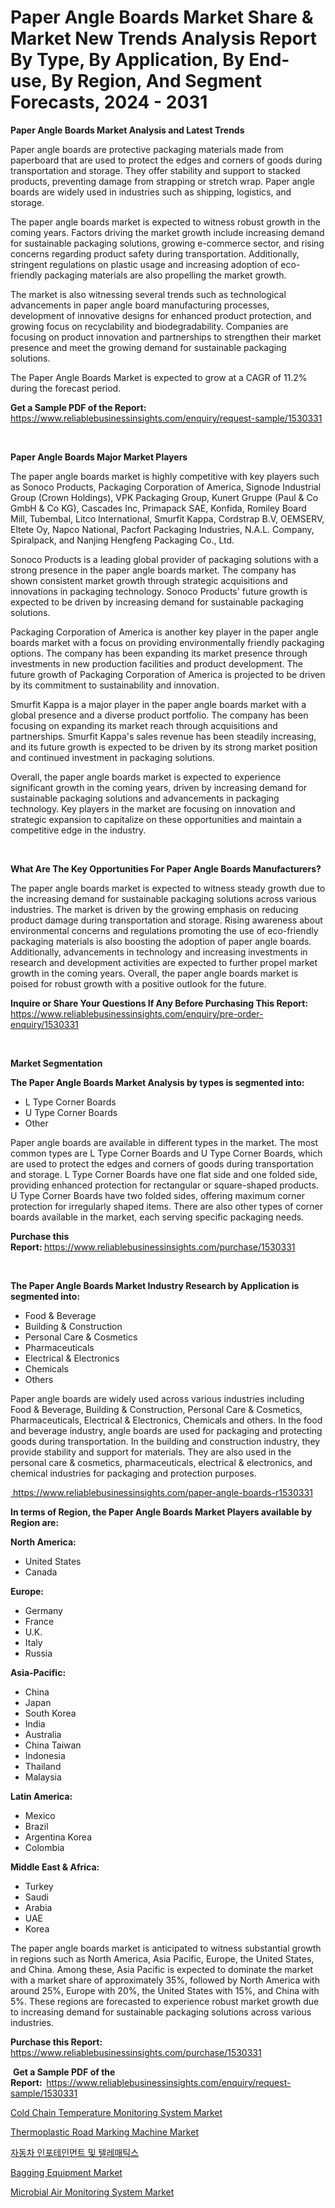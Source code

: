 <p><h1>Paper Angle Boards Market Share & Market New Trends Analysis Report By Type, By Application, By End-use, By Region, And Segment Forecasts, 2024 - 2031</h1></p><p><strong>Paper Angle Boards Market Analysis and Latest Trends</strong></p>
<p><p>Paper angle boards are protective packaging materials made from paperboard that are used to protect the edges and corners of goods during transportation and storage. They offer stability and support to stacked products, preventing damage from strapping or stretch wrap. Paper angle boards are widely used in industries such as shipping, logistics, and storage.</p><p>The paper angle boards market is expected to witness robust growth in the coming years. Factors driving the market growth include increasing demand for sustainable packaging solutions, growing e-commerce sector, and rising concerns regarding product safety during transportation. Additionally, stringent regulations on plastic usage and increasing adoption of eco-friendly packaging materials are also propelling the market growth.</p><p>The market is also witnessing several trends such as technological advancements in paper angle board manufacturing processes, development of innovative designs for enhanced product protection, and growing focus on recyclability and biodegradability. Companies are focusing on product innovation and partnerships to strengthen their market presence and meet the growing demand for sustainable packaging solutions.</p><p>The Paper Angle Boards Market is expected to grow at a CAGR of 11.2% during the forecast period.</p></p>
<p><strong>Get a Sample PDF of the Report:&nbsp;</strong> <a href="https://www.reliablebusinessinsights.com/enquiry/request-sample/1530331">https://www.reliablebusinessinsights.com/enquiry/request-sample/1530331</a></p>
<p>&nbsp;</p>
<p><strong>Paper Angle Boards Major Market Players</strong></p>
<p><p>The paper angle boards market is highly competitive with key players such as Sonoco Products, Packaging Corporation of America, Signode Industrial Group (Crown Holdings), VPK Packaging Group, Kunert Gruppe (Paul & Co GmbH & Co KG), Cascades Inc, Primapack SAE, Konfida, Romiley Board Mill, Tubembal, Litco International, Smurfit Kappa, Cordstrap B.V, OEMSERV, Eltete Oy, Napco National, Pacfort Packaging Industries, N.A.L. Company, Spiralpack, and Nanjing Hengfeng Packaging Co., Ltd.</p><p>Sonoco Products is a leading global provider of packaging solutions with a strong presence in the paper angle boards market. The company has shown consistent market growth through strategic acquisitions and innovations in packaging technology. Sonoco Products' future growth is expected to be driven by increasing demand for sustainable packaging solutions.</p><p>Packaging Corporation of America is another key player in the paper angle boards market with a focus on providing environmentally friendly packaging options. The company has been expanding its market presence through investments in new production facilities and product development. The future growth of Packaging Corporation of America is projected to be driven by its commitment to sustainability and innovation.</p><p>Smurfit Kappa is a major player in the paper angle boards market with a global presence and a diverse product portfolio. The company has been focusing on expanding its market reach through acquisitions and partnerships. Smurfit Kappa's sales revenue has been steadily increasing, and its future growth is expected to be driven by its strong market position and continued investment in packaging solutions.</p><p>Overall, the paper angle boards market is expected to experience significant growth in the coming years, driven by increasing demand for sustainable packaging solutions and advancements in packaging technology. Key players in the market are focusing on innovation and strategic expansion to capitalize on these opportunities and maintain a competitive edge in the industry.</p></p>
<p>&nbsp;</p>
<p><strong>What Are The Key Opportunities For Paper Angle Boards Manufacturers?</strong></p>
<p><p>The paper angle boards market is expected to witness steady growth due to the increasing demand for sustainable packaging solutions across various industries. The market is driven by the growing emphasis on reducing product damage during transportation and storage. Rising awareness about environmental concerns and regulations promoting the use of eco-friendly packaging materials is also boosting the adoption of paper angle boards. Additionally, advancements in technology and increasing investments in research and development activities are expected to further propel market growth in the coming years. Overall, the paper angle boards market is poised for robust growth with a positive outlook for the future.</p></p>
<p><strong>Inquire or Share Your Questions If Any Before Purchasing This Report:</strong> <a href="https://www.reliablebusinessinsights.com/enquiry/pre-order-enquiry/1530331">https://www.reliablebusinessinsights.com/enquiry/pre-order-enquiry/1530331</a></p>
<p>&nbsp;</p>
<p><strong>Market Segmentation</strong></p>
<p><strong>The Paper Angle Boards Market Analysis by types is segmented into:</strong></p>
<p><ul><li>L Type Corner Boards</li><li>U Type Corner Boards</li><li>Other</li></ul></p>
<p><p>Paper angle boards are available in different types in the market. The most common types are L Type Corner Boards and U Type Corner Boards, which are used to protect the edges and corners of goods during transportation and storage. L Type Corner Boards have one flat side and one folded side, providing enhanced protection for rectangular or square-shaped products. U Type Corner Boards have two folded sides, offering maximum corner protection for irregularly shaped items. There are also other types of corner boards available in the market, each serving specific packaging needs.</p></p>
<p><strong>Purchase this Report:&nbsp;</strong><a href="https://www.reliablebusinessinsights.com/purchase/1530331">https://www.reliablebusinessinsights.com/purchase/1530331</a></p>
<p>&nbsp;</p>
<p><strong>The Paper Angle Boards Market Industry Research by Application is segmented into:</strong></p>
<p><ul><li>Food & Beverage</li><li>Building & Construction</li><li>Personal Care & Cosmetics</li><li>Pharmaceuticals</li><li>Electrical & Electronics</li><li>Chemicals</li><li>Others</li></ul></p>
<p><p>Paper angle boards are widely used across various industries including Food & Beverage, Building & Construction, Personal Care & Cosmetics, Pharmaceuticals, Electrical & Electronics, Chemicals and others. In the food and beverage industry, angle boards are used for packaging and protecting goods during transportation. In the building and construction industry, they provide stability and support for materials. They are also used in the personal care & cosmetics, pharmaceuticals, electrical & electronics, and chemical industries for packaging and protection purposes.</p></p>
<p><a href="https://www.reliablebusinessinsights.com/paper-angle-boards-r1530331">&nbsp;https://www.reliablebusinessinsights.com/paper-angle-boards-r1530331</a></p>
<p><strong>In terms of Region, the Paper Angle Boards Market Players available by Region are:</strong></p>
<p>
    <p> <strong> North America: </strong>
        <ul>
            <li>United States</li>
            <li>Canada</li>
        </ul>
        </p> 
    <p> <strong> Europe: </strong>
        <ul>
            <li>Germany</li>
            <li>France</li>
            <li>U.K.</li>
            <li>Italy</li>
            <li>Russia</li>
        </ul>
        </p> 
    <p> <strong> Asia-Pacific: </strong>
        <ul>
            <li>China</li>
            <li>Japan</li>
            <li>South Korea</li>
            <li>India</li>
            <li>Australia</li>
            <li>China Taiwan</li>
            <li>Indonesia</li>
            <li>Thailand</li>
            <li>Malaysia</li>
        </ul>
        </p> 
    <p> <strong> Latin America: </strong>
        <ul>
            <li>Mexico</li>
            <li>Brazil</li>
            <li>Argentina Korea</li>
            <li>Colombia</li>
        </ul>
        </p> 
    <p> <strong> Middle East & Africa: </strong>
        <ul>
            <li>Turkey</li>
            <li>Saudi</li>
            <li>Arabia</li>
            <li>UAE</li>
            <li>Korea</li>
        </ul>
    </p>
    </p>
<p><p>The paper angle boards market is anticipated to witness substantial growth in regions such as North America, Asia Pacific, Europe, the United States, and China. Among these, Asia Pacific is expected to dominate the market with a market share of approximately 35%, followed by North America with around 25%, Europe with 20%, the United States with 15%, and China with 5%. These regions are forecasted to experience robust market growth due to increasing demand for sustainable packaging solutions across various industries.</p></p>
<p><strong>Purchase this Report: </strong><a href="https://www.reliablebusinessinsights.com/purchase/1530331">https://www.reliablebusinessinsights.com/purchase/1530331</a></p>
<p>&nbsp;<strong>Get a Sample PDF of the Report:&nbsp;&nbsp;</strong><a href="https://www.reliablebusinessinsights.com/enquiry/request-sample/1530331">https://www.reliablebusinessinsights.com/enquiry/request-sample/1530331</a></p>
<p><strong></strong></p>
<p><p><a href="https://medium.com/@kirstencharrison82024/comprehensive-analysis-of-the-global-cold-chain-temperature-monitoring-system-market-growth-trends-064582544112">Cold Chain Temperature Monitoring System Market</a></p><p><a href="https://medium.com/@kein87623/thermoplastic-road-marking-machine-market-share-and-new-trends-analysis-by-its-type-application-0061a73cb9e7">Thermoplastic Road Marking Machine Market</a></p><p><a href="https://github.com/TrevorKruvalis5678/Market-Research-Report-List-3/blob/main/320082283350.md">자동차 인포테인먼트 및 텔레매틱스</a></p><p><a href="https://medium.com/@jjkh377/global-bagging-equipment-market-trends-insights-into-growth-opportunities-and-challenges-faf62f94af63">Bagging Equipment Market</a></p><p><a href="https://medium.com/@raymiu201/strategic-insights-into-global-microbial-air-monitoring-system-market-trends-2024-2031-covered-0f199e0c0c94">Microbial Air Monitoring System Market</a></p></p>